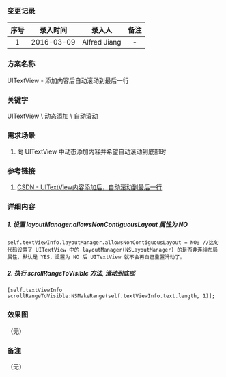 ### 变更记录

| 序号 | 录入时间 | 录入人 | 备注 |
|:--------:|:--------:|:--------:|:--------:|
| 1 | 2016-03-09 | Alfred Jiang | - |

### 方案名称

UITextView - 添加内容后自动滚动到最后一行

### 关键字

UITextView \ 动态添加 \ 自动滚动

### 需求场景

1. 向 UITextView 中动态添加内容并希望自动滚动到底部时

### 参考链接

1. [CSDN - UITextView内容添加后，自动滚动到最后一行](http://blog.csdn.net/pisces3234/article/details/44857795)

### 详细内容

##### 1. 设置 *layoutManager.allowsNonContiguousLayout* 属性为 *NO*
```
self.textViewInfo.layoutManager.allowsNonContiguousLayout = NO; //这句代码设置了 UITextView 中的 layoutManager(NSLayoutManager) 的是否非连续布局属性，默认是 YES，设置为 NO 后 UITextView 就不会再自己重置滑动了。
```

##### 2. 执行 *scrollRangeToVisible* 方法, 滑动到底部
```
[self.textViewInfo scrollRangeToVisible:NSMakeRange(self.textViewInfo.text.length, 1)];
```

### 效果图
（无）

### 备注
（无）
